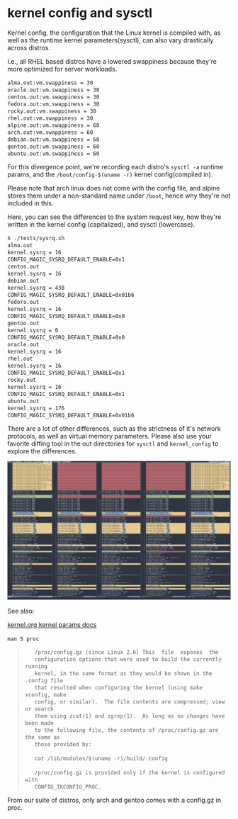 # kernel config and sysctl

Kernel config, the configuration that the Linux kernel is compiled with, as well
as the runtime kernel parameters(sysctl), can also vary drastically across
distros.

I.e., all RHEL based distros have a lowered swappiness because they're more
optimized for server workloads.

```
alma.out:vm.swappiness = 30
oracle.out:vm.swappiness = 30
centos.out:vm.swappiness = 30
fedora.out:vm.swappiness = 30
rocky.out:vm.swappiness = 30
rhel.out:vm.swappiness = 30
alpine.out:vm.swappiness = 60
arch.out:vm.swappiness = 60
debian.out:vm.swappiness = 60
gentoo.out:vm.swappiness = 60
ubuntu.out:vm.swappiness = 60
```

For this divergence point, we're recording each distro's `sysctl -a` runtime
params, and the `/boot/config-$(uname -r)` kernel config(compiled in).

Please note that arch linux does not come with the config file, and alpine
stores them under a non-standard name under `/boot`, hence why they're not
included in this.

Here, you can see the differences to the system request key, how they're written
in the kernel config (capitalized), and sysctl (lowercase).

```
λ ./tests/sysrq.sh
alma.out
kernel.sysrq = 16
CONFIG_MAGIC_SYSRQ_DEFAULT_ENABLE=0x1
centos.out
kernel.sysrq = 16
debian.out
kernel.sysrq = 438
CONFIG_MAGIC_SYSRQ_DEFAULT_ENABLE=0x01b6
fedora.out
kernel.sysrq = 16
CONFIG_MAGIC_SYSRQ_DEFAULT_ENABLE=0x0
gentoo.out
kernel.sysrq = 0
CONFIG_MAGIC_SYSRQ_DEFAULT_ENABLE=0x0
oracle.out
kernel.sysrq = 16
rhel.out
kernel.sysrq = 16
CONFIG_MAGIC_SYSRQ_DEFAULT_ENABLE=0x1
rocky.out
kernel.sysrq = 16
CONFIG_MAGIC_SYSRQ_DEFAULT_ENABLE=0x1
ubuntu.out
kernel.sysrq = 176
CONFIG_MAGIC_SYSRQ_DEFAULT_ENABLE=0x01b6
```

There are a lot of other differences, such as the strictness of it's network
protocols, as well as virtual memory parameters. Please also use your favorite
diffing tool in the out directories for `sysctl` and `kernel_config` to explore
the differences.

![sysctl](img/sysctl.png)

See also:

[kernel.org kernel params
docs](https://docs.kernel.org/admin-guide/kernel-parameters.html)

`man 5 proc`
>        /proc/config.gz (since Linux 2.6) This  file  exposes  the
>        configuration options that were used to build the currently running
>        kernel, in the same format as they would be shown in the .config file
>        that resulted when configuring the kernel (using make xconfig, make
>        config, or similar).  The file contents are compressed; view or search
>        them using zcat(1) and zgrep(1).  As long as no changes have been made
>        to the following file, the contents of /proc/config.gz are the same as
>        those provided by:
>
>        cat /lib/modules/$(uname -r)/build/.config
>
>        /proc/config.gz is provided only if the kernel is configured with
>        CONFIG_IKCONFIG_PROC.

From our suite of distros, only arch and gentoo comes with a config.gz in proc.
